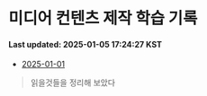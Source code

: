 # 미디어 컨텐츠 제작 학습 기록
#### Last updated: 2025-01-05 17:24:27 KST

- [2025-01-01](20250101.md)
> 읽을것들을 정리해 보았다

